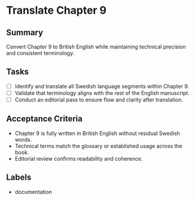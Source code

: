 # Translate Chapter 9

## Summary
Convert Chapter 9 to British English while maintaining technical precision and consistent terminology.

## Tasks
- [ ] Identify and translate all Swedish language segments within Chapter 9.
- [ ] Validate that terminology aligns with the rest of the English manuscript.
- [ ] Conduct an editorial pass to ensure flow and clarity after translation.

## Acceptance Criteria
- Chapter 9 is fully written in British English without residual Swedish words.
- Technical terms match the glossary or established usage across the book.
- Editorial review confirms readability and coherence.

## Labels
- documentation
